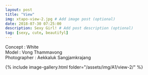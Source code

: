 ```yaml
---
layout: post
title: "View"
img: xtapo-view-2.jpg # Add image post (optional)
date: 2018-07-30 07:25:00
description: Sexy Girl! # Add post description (optional)
tag: [sexy, cute, beautifyl]
---
```

Concept : White  
Model : Vong Thammavong  
Photographer : Aekkaluk Sangjamkrajang      

{% include image-gallery.html folder="/assets/img/A1/view-2/" %}
